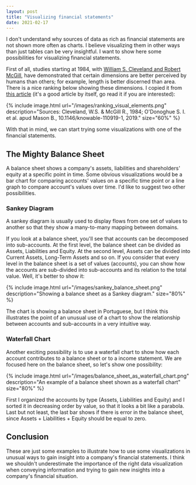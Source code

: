 ```yaml
---
layout: post
title: "Visualizing financial statements"
date: 2021-02-17
---
```


I don't understand why sources of data as rich as financial statements are not shown more often as charts. I believe visualizing them in other ways than just tables can be very insightful. I want to show here some possibilities for visualizing financial statements.

First of all, studies starting at 1984, with [William S. Cleveland and Robert McGill](https://www.jstor.org/stable/pdf/2288400.pdf), have demonstrated that certain dimensions are better perceived by humans than others; for example, length is better discerned than area. There is a nice ranking below showing these dimensions. I copied it from [this article](https://knowablemagazine.org/article/mind/2019/science-data-visualization) (it's a good article by itself, go read it if you are interested):

{% include image.html url="/images/ranking_visual_elements.png" description="Sources: Cleveland, W.S. & McGill R., 1984; O'Donoghue S. I. et al. apud Mason B., 10.1146/knowable-110919-1, 2019." size="60%" %}

With that in mind, we can start trying some visualizations with one of the financial statements.

## The Mighty Balance Sheet

A balance sheet shows a company's assets, liabilities and shareholders' equity at a specific point in time. Some obvious visualizations would be a bar chart for comparing accounts' values on a specific time point or a line graph to compare account's values over time. I'd like to suggest two other possibilities.

### Sankey Diagram

A sankey diagram is usually used to display flows from one set of values to another so that they show a many-to-many mapping between domains.

If you look at a balance sheet, you'll see that accounts can be decomposed into sub-accounts. At the first level, the balance sheet can be divided as Assets, Liabilities and Equity. At the second level, Assets can be divided into Current Assets, Long-Term Assets and so on. If you consider that every level in the balance sheet is a set of values (accounts), you can show how the accounts are sub-divided into sub-accounts and its relation to the total value. Well, it's better to show it:

{% include image.html url="/images/sankey_balance_sheet.png" description="Showing a balance sheet as a Sankey diagram." size="80%" %}

The chart is showing a balance sheet in Portuguese, but I think this illustrates the point of an unusual use of a chart to show the relationship between accounts and sub-accounts in a very intuitive way.

### Waterfall Chart

Another exciting possibility is to use a waterfall chart to show how each account contributes to a balance sheet or to a income statement. We are focused here on the balance sheet, so let's show one possibility:

{% include image.html url="/images/balance_sheet_as_waterfall_chart.png" description="An example of a balance sheet shown as a waterfall chart" size="80%" %}

First I organized the accounts by type (Assets, Liabilities and Equity) and I sorted it in decreasing order by value, so that it looks a bit like a parabola. Last but not least, the last bar shows if there is error in the balance sheet, since Assets + Liabilities + Equity should be equal to zero.

## Conclusion

These are just some examples to illustrate how to use some visualizations in unusual ways to gain insight into a company's financial statements. I think we shouldn't underestimate the importance of the right data visualization when conveying information and trying to gain new insights into a company's financial situation.
